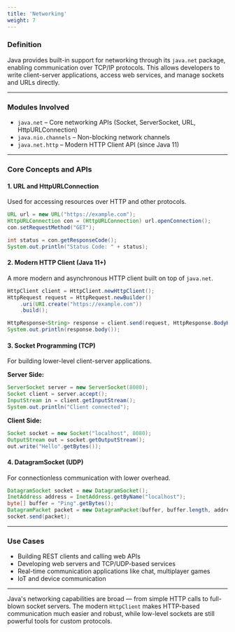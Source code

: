 ```yaml
---
title: 'Networking'
weight: 7
---
```


### Definition

Java provides built-in support for networking through its `java.net` package, enabling communication over TCP/IP protocols. This allows developers to write client-server applications, access web services, and manage sockets and URLs directly.

---

### Modules Involved

- `java.net` – Core networking APIs (Socket, ServerSocket, URL, HttpURLConnection)
- `java.nio.channels` – Non-blocking network channels
- `java.net.http` – Modern HTTP Client API (since Java 11)

---

### Core Concepts and APIs

#### 1. URL and HttpURLConnection

Used for accessing resources over HTTP and other protocols.

```java
URL url = new URL("https://example.com");
HttpURLConnection con = (HttpURLConnection) url.openConnection();
con.setRequestMethod("GET");

int status = con.getResponseCode();
System.out.println("Status Code: " + status);
````

#### 2. Modern HTTP Client (Java 11+)

A more modern and asynchronous HTTP client built on top of `java.net`.

```java
HttpClient client = HttpClient.newHttpClient();
HttpRequest request = HttpRequest.newBuilder()
    .uri(URI.create("https://example.com"))
    .build();

HttpResponse<String> response = client.send(request, HttpResponse.BodyHandlers.ofString());
System.out.println(response.body());
```

#### 3. Socket Programming (TCP)

For building lower-level client-server applications.

**Server Side:**

```java
ServerSocket server = new ServerSocket(8080);
Socket client = server.accept();
InputStream in = client.getInputStream();
System.out.println("Client connected");
```

**Client Side:**

```java
Socket socket = new Socket("localhost", 8080);
OutputStream out = socket.getOutputStream();
out.write("Hello".getBytes());
```

#### 4. DatagramSocket (UDP)

For connectionless communication with lower overhead.

```java
DatagramSocket socket = new DatagramSocket();
InetAddress address = InetAddress.getByName("localhost");
byte[] buffer = "Ping".getBytes();
DatagramPacket packet = new DatagramPacket(buffer, buffer.length, address, 9999);
socket.send(packet);
```

---

### Use Cases

* Building REST clients and calling web APIs
* Developing web servers and TCP/UDP-based services
* Real-time communication applications like chat, multiplayer games
* IoT and device communication

---

Java's networking capabilities are broad — from simple HTTP calls to full-blown socket servers. The modern `HttpClient` makes HTTP-based communication much easier and robust, while low-level sockets are still powerful tools for custom protocols.

